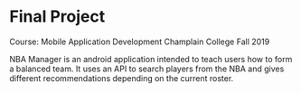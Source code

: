 # Final Project
Course: Mobile Application Development 
Champlain College 
Fall 2019

NBA Manager is an android application intended to teach users how to form a balanced team. 
It uses an API to search players from the NBA and gives different recommendations depending on the current roster.
